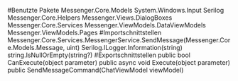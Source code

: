 #Benutzte Pakete
Messenger.Core.Models
System.Windows.Input
Serilog
Messenger.Core.Helpers
Messenger.Views.DialogBoxes
Messenger.Core.Services
Messenger.ViewModels.DataViewModels
Messenger.ViewModels.Pages
#Importschnittstellen
Messenger.Core.Services.MessengerService.SendMessage(Messenger.Core.Models.Message, uint)
Serilog.ILogger.Information(string)
string.IsNullOrEmpty(string?)
#Exportschnittstellen
public bool CanExecute(object parameter)
public async void Execute(object parameter)
public SendMessageCommand(ChatViewModel viewModel)
